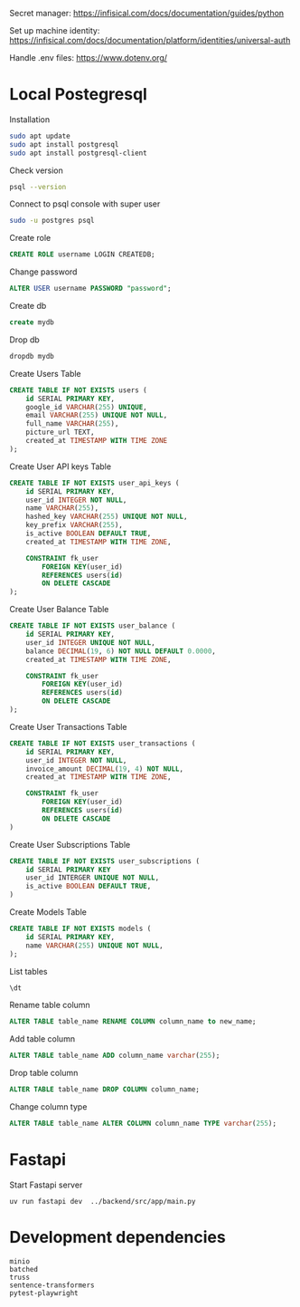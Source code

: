 Secret manager: https://infisical.com/docs/documentation/guides/python

Set up machine identity: https://infisical.com/docs/documentation/platform/identities/universal-auth

Handle .env files: https://www.dotenv.org/

# Local Postegresql 

Installation
```bash
sudo apt update
sudo apt install postgresql
sudo apt install postgresql-client
```
Check version
```bash
psql --version
```
Connect to psql console with super user
```bash
sudo -u postgres psql
```
Create role
```sql
CREATE ROLE username LOGIN CREATEDB;
```
Change password
```sql
ALTER USER username PASSWORD "password";
```
Create db
```sql
create mydb
```
Drop db
```sql
dropdb mydb
```
Create Users Table
```sql
CREATE TABLE IF NOT EXISTS users (
    id SERIAL PRIMARY KEY,
    google_id VARCHAR(255) UNIQUE,
    email VARCHAR(255) UNIQUE NOT NULL,
    full_name VARCHAR(255),
    picture_url TEXT,
    created_at TIMESTAMP WITH TIME ZONE
);
```
Create User API keys Table
```sql
CREATE TABLE IF NOT EXISTS user_api_keys (
    id SERIAL PRIMARY KEY,
    user_id INTEGER NOT NULL,
    name VARCHAR(255),
    hashed_key VARCHAR(255) UNIQUE NOT NULL,
    key_prefix VARCHAR(255),
    is_active BOOLEAN DEFAULT TRUE,
    created_at TIMESTAMP WITH TIME ZONE,

    CONSTRAINT fk_user
        FOREIGN KEY(user_id)
        REFERENCES users(id)
        ON DELETE CASCADE 
);
```
Create User Balance Table
```sql
CREATE TABLE IF NOT EXISTS user_balance (
    id SERIAL PRIMARY KEY,
    user_id INTEGER UNIQUE NOT NULL,
    balance DECIMAL(19, 6) NOT NULL DEFAULT 0.0000,
    created_at TIMESTAMP WITH TIME ZONE,

    CONSTRAINT fk_user
        FOREIGN KEY(user_id)
        REFERENCES users(id)
        ON DELETE CASCADE  
);
```
Create User Transactions Table
```sql
CREATE TABLE IF NOT EXISTS user_transactions (
    id SERIAL PRIMARY KEY,
    user_id INTEGER NOT NULL,
    invoice_amount DECIMAL(19, 4) NOT NULL,
    created_at TIMESTAMP WITH TIME ZONE,

    CONSTRAINT fk_user
        FOREIGN KEY(user_id)
        REFERENCES users(id)
        ON DELETE CASCADE
)
```
Create User Subscriptions Table
```sql
CREATE TABLE IF NOT EXISTS user_subscriptions (
    id SERIAL PRIMARY KEY
    user_id INTERGER UNIQUE NOT NULL,
    is_active BOOLEAN DEFAULT TRUE,
)
```
Create Models Table
```sql
CREATE TABLE IF NOT EXISTS models (
    id SERIAL PRIMARY KEY,
    name VARCHAR(255) UNIQUE NOT NULL,
);
```
List tables
```sql
\dt
```
Rename table column
```sql
ALTER TABLE table_name RENAME COLUMN column_name to new_name;
```
Add table column
```sql
ALTER TABLE table_name ADD column_name varchar(255);
```
Drop table column
```sql
ALTER TABLE table_name DROP COLUMN column_name;
```
Change column type
```sql
ALTER TABLE table_name ALTER COLUMN column_name TYPE varchar(255);
```

# Fastapi

Start Fastapi server
```
uv run fastapi dev  ../backend/src/app/main.py
```

# Development dependencies

```
minio
batched
truss
sentence-transformers
pytest-playwright
```